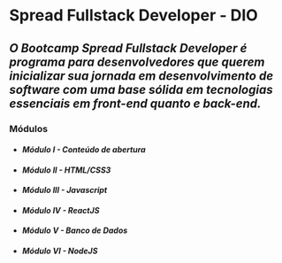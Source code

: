 # **Spread Fullstack Developer - DIO**

## _O Bootcamp Spread Fullstack Developer é programa para desenvolvedores que querem inicializar sua jornada em desenvolvimento de software com uma base sólida em tecnologias essenciais em front-end quanto e back-end._

### **Módulos**
* ####   _Módulo I - Conteúdo de abertura_
* ####   _Módulo II - HTML/CSS3_
* ####   _Módulo III - Javascript_
* ####   _Módulo IV - ReactJS_
* ####   _Módulo V - Banco de Dados_
* ####   _Módulo VI - NodeJS_
